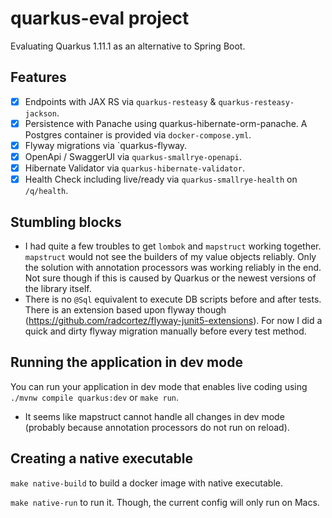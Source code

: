 # quarkus-eval project

Evaluating Quarkus 1.11.1 as an alternative to Spring Boot.

## Features
- [x] Endpoints with JAX RS via `quarkus-resteasy` & `quarkus-resteasy-jackson`.
- [x] Persistence with Panache using quarkus-hibernate-orm-panache. 
  A Postgres container is provided via `docker-compose.yml`.
- [x] Flyway migrations via `quarkus-flyway.
- [x] OpenApi / SwaggerUI via `quarkus-smallrye-openapi`.
- [x] Hibernate Validator via `quarkus-hibernate-validator`.
- [x] Health Check including live/ready via `quarkus-smallrye-health` on `/q/health`.

## Stumbling blocks
- I had quite a few troubles to get `lombok` and `mapstruct` working together.
  `mapstruct` would not see the builders of my value objects reliably.
  Only the solution with annotation processors was working reliably in the end.
  Not sure though if this is caused by Quarkus or the newest versions of the library itself.
- There is no `@Sql` equivalent to execute DB scripts before and after tests.
  There is an extension based upon flyway though (https://github.com/radcortez/flyway-junit5-extensions).
  For now I did a quick and dirty flyway migration manually before every test method.

## Running the application in dev mode

You can run your application in dev mode that enables live coding using 
`./mvnw compile quarkus:dev` or `make run`. 
- It seems like mapstruct cannot handle all changes in dev mode (probably because annotation processors do not run on reload).

## Creating a native executable
`make native-build` to build a docker image with native executable.

`make native-run` to run it. Though, the current config will only run on Macs.
